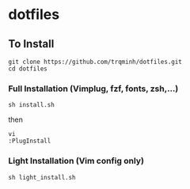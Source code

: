 # dotfiles
## To Install
```
git clone https://github.com/trqminh/dotfiles.git
cd dotfiles
```
### Full Installation (Vimplug, fzf, fonts, zsh,...)
```
sh install.sh
```
then
```
vi
:PlugInstall
```
### Light Installation (Vim config only)
```
sh light_install.sh
```
